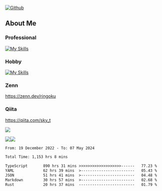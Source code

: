 [![Github](https://img.shields.io/github/followers/skyt-a?label=Follow&style=social)](https://github.com/skyt-a)

## About Me
### Professional
[![My Skills](https://skillicons.dev/icons?i=react,ts,js,nodejs,java,graphql,firebase,githubactions&theme=light)](https://skillicons.dev)
### Hobby
[![My Skills](https://skillicons.dev/icons?i=unity,rust,py&theme=light)](https://skillicons.dev)

### Zenn
https://zenn.dev/ringoku
### Qiita
https://qiita.com/sky_t


![](https://github-profile-summary-cards.vercel.app/api/cards/profile-details?username=skyt-a&theme=default)

![](https://github-profile-summary-cards.vercel.app/api/cards/repos-per-language?username=skyt-a&theme=default)![](https://github-profile-summary-cards.vercel.app/api/cards/stats?username=RinGoku&theme=default)

<!--START_SECTION:waka-->

```txt
From: 19 December 2022 - To: 07 May 2024

Total Time: 1,153 hrs 8 mins

TypeScript       890 hrs 31 mins >>>>>>>>>>>>>>>>>>>------   77.23 %
YAML             62 hrs 39 mins  >------------------------   05.43 %
JSON             51 hrs 41 mins  >------------------------   04.48 %
Markdown         30 hrs 57 mins  >------------------------   02.68 %
Rust             20 hrs 37 mins  -------------------------   01.79 %
```

<!--END_SECTION:waka-->
